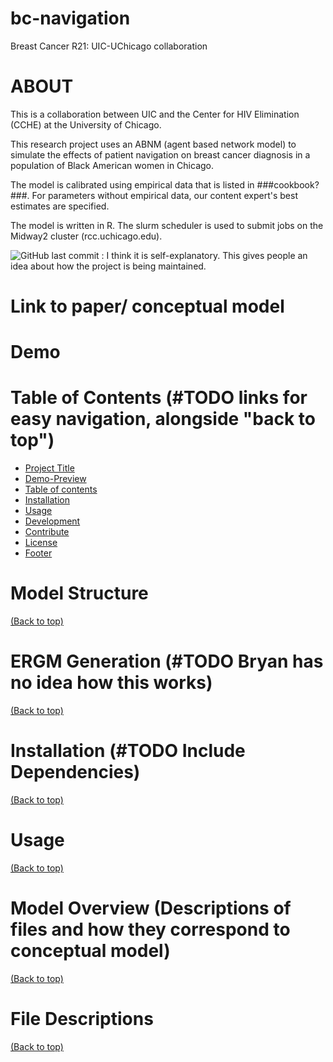 # bc-navigation
Breast Cancer R21: UIC-UChicago collaboration

# ABOUT
This is a collaboration between UIC and the Center for HIV Elimination (CCHE) at the University of Chicago. 

This research project uses an ABNM (agent based network model) to simulate the effects of patient navigation on breast cancer diagnosis in a population of Black American women in Chicago.

The model is calibrated using empirical data that is listed in ###cookbook?###. For parameters without empirical data, our content expert's best estimates are specified. 

The model is written in R. The slurm scheduler is used to submit jobs on the Midway2 cluster (rcc.uchicago.edu).

![GitHub last commit](https://img.shields.io/github/last-commit/khanna7/bc-navigation)
: I think it is self-explanatory. This gives people an idea about how the project is being maintained.



# Link to paper/ conceptual model

# Demo

# Table of Contents (#TODO links for easy navigation, alongside "back to top")

- [Project Title](#project-title)
- [Demo-Preview](#demo-preview)
- [Table of contents](#table-of-contents)
- [Installation](#installation)
- [Usage](#usage)
- [Development](#development)
- [Contribute](#contribute)
- [License](#license)
- [Footer](#footer)

# Model Structure
[(Back to top)](#table-of-contents)

# ERGM Generation (#TODO Bryan has no idea how this works)
[(Back to top)](#table-of-contents)

# Installation (#TODO Include Dependencies)
[(Back to top)](#table-of-contents)

# Usage
[(Back to top)](#table-of-contents)

# Model Overview (Descriptions of files and how they correspond to conceptual model) 
[(Back to top)](#table-of-contents)

# File Descriptions
[(Back to top)](#table-of-contents)





